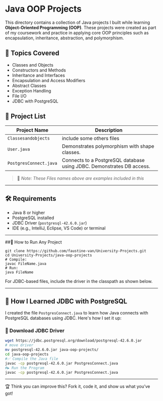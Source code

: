 # Java OOP Projects

This directory contains a collection of Java projects I built while learning **Object-Oriented Programming (OOP)**. These projects were created as part of my coursework and practice in applying core OOP principles such as encapsulation, inheritance, abstraction, and polymorphism.

## 🧠 Topics Covered
- Classes and Objects
- Constructors and Methods
- Inheritance and Interfaces
- Encapsulation and Access Modifiers
- Abstract Classes
- Exception Handling
- File I/O
- JDBC with PostgreSQL

## 📁 Project List

| Project Name         | Description                                                       |
|----------------------|-------------------------------------------------------------------|
| `Classesandobjects`  | include some others files                                         |
| `User.java`          | Demonstrates polymorphism with shape classes.                     |
| `PostgresConnect.java` | Connects to a PostgreSQL database using JDBC. Demonstrates DB access. |

> 📌 *Note: These Files names above are examples included in this*

---

## 🛠 Requirements
- Java 8 or higher
- PostgreSQL installed
- JDBC Driver (`postgresql-42.6.0.jar`)
- IDE (e.g., IntelliJ, Eclipse, VS Code) or terminal

---

##🚀 How to Run Any Project
```#Clone the repository:
git clone https://github.com/faustine-van/University-Projects.git
cd University-Projects/java-oop-projects
# Compile:
javac FileName.java
# Run:
java FileName
```
For JDBC-based files, include the driver in the classpath as shown below.

---

## 🧩 How I Learned JDBC with PostgreSQL

I created the file `PostgresConnect.java` to learn how Java connects with PostgreSQL databases using JDBC. Here's how I set it up:

### 🔽 Download JDBC Driver
```bash
wget https://jdbc.postgresql.org/download/postgresql-42.6.0.jar
# move driver
mv postgresql-42.6.0.jar java-oop-projects/
cd java-oop-projects
#✅ Compile the Java file
javac -cp postgresql-42.6.0.jar PostgresConnect.java
#▶️ Run the Program
javac -cp postgresql-42.6.0.jar PostgresConnect.java
```

---

🏆 Think you can improve this? Fork it, code it, and show us what you’ve got!